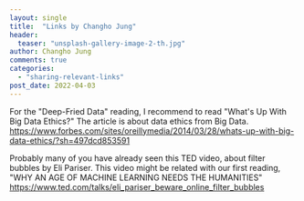 ```yaml
---
layout: single
title:  "Links by Changho Jung"
header:
  teaser: "unsplash-gallery-image-2-th.jpg"
author: Changho Jung
comments: true
categories:
  - "sharing-relevant-links"
post_date: 2022-04-03
---
```

For the "Deep-Fried Data" reading, I recommend to read  "What's Up With Big Data Ethics?" The article is about data ethics from Big Data. <https://www.forbes.com/sites/oreillymedia/2014/03/28/whats-up-with-big-data-ethics/?sh=497dcd853591>

Probably many of you have already seen this TED video, about filter bubbles by Eli Pariser. This video might be related with our first reading, "WHY AN AGE OF MACHINE LEARNING NEEDS THE HUMANITIES" <https://www.ted.com/talks/eli_pariser_beware_online_filter_bubbles>
